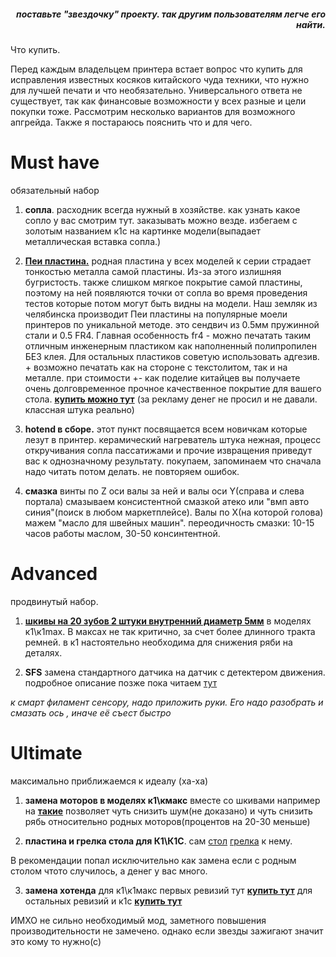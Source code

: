<h5 align="right">поставьте "звездочку" проекту. так другим пользователям легче его найти.</h5>


Что купить.

Перед каждым владельцем принтера встает вопрос что купить для исправления известных косяков китайского чуда техники, что нужно для лучшей печати и что необязательно. Универсального ответа не существует, так как финансовые возможности у всех разные и цели покупки тоже. Рассмотрим несколько вариантов для возможного апгрейда. Также я постараюсь пояснить что и для чего.

<h1>Must have</h1> обязательный набор

1. **сопла**. расходник всегда нужный в хозяйстве. как узнать какое сопло у вас смотрим тут. заказывать можно везде. избегаем с золотым названием к1с на картинке модели(выпадает металлическая вставка сопла.)

2. [**Пеи пластина.**](https://aliexpress.ru/item/1005006170774904.html) родная пластина у всех моделей к серии страдает тонкостью металла самой пластины. Из-за этого излишняя бугристость. также слишком мягкое покрытие самой пластины, поэтому на ней появляются  точки от сопла во время проведения тестов которые потом могут быть видны на модели. Наш земляк из челябинска производит Пеи пластины на популярные моели принтеров по уникальной методе.  это сендвич из 0.5мм пружинной стали и 0.5 FR4. Главная особенность fr4 - можно печатать таким отличным инженерным пластиком как наполненный полипропилен БЕЗ клея. Для остальных пластиков советую использовать адгезив. + возможно печатать как на стороне с текстолитом, так и на металле. при стоимости +- как поделие китайцев вы получаете очень долговременное прочное качественное покрытие для вашего стола. [**купить можно тут**](https://www.avito.ru/chelyabinsk/orgtehnika_i_rashodniki/pokrytiya_dlya_3d_printerov_fr4_na_stalnoy_podlozhke_4084946323?utm_campaign=native&utm_medium=item_page_android&utm_source=soc_sharing_seller) (за рекламу денег не просил и не давали. классная штука реально)

3. **hotend в сборе.** этот пункт посвящается всем новичкам которые лезут в принтер.   керамический нагреватель штука нежная, процесс откручивания сопла пассатижами и прочие извращения приведут вас к однозначному результату. покупаем, запоминаем что сначала надо читать потом делать. не повторяем ошибок. 

4. **смазка** винты по Z оси валы за ней и валы оси Y(справа и слева портала) смазываем консистентной смазкой атеко или "вмп авто синия"(поиск в любом маркетплейсе). Валы по X(на которой голова) мажем "масло для швейных машин". переодичность смазки: 10-15 часов работы маслом, 30-50 консинтентной. 


<h1>Advanced</h1> продвинутый набор.

1. [**шкивы на 20 зубов 2 штуки внутренний диаметр 5мм**](https://aliexpress.ru/item/33025995477.html) в моделях к1\к1max. В максах не так критично, за счет более длинного тракта ремней. в к1 настоятельно необходима для снижения ряби на деталях.  
  
2. **SFS** замена стандартного датчика на датчик с детектером движения. подробное описание позже пока читаем [тут](https://www.printables.com/model/744390-smart-filament-sensor-mount-for-creality-k1) 

*к смарт филамент сенсору, надо приложить руки.
Его надо разобрать и смазать ось , иначе её съест быстро*

<h1>Ultimate</h1> максимально приближаемся к идеалу (ха-ха)

1. **замена моторов в моделях к1\кмакс** вместе со шкивами например на [**такие**](https://aliexpress.ru/item/1005004731197516.html) позволяет чуть снизить шум(не доказано) и чуть снизить рябь относительно родных моторов(процентов на 20-30 меньше)

2. **пластина и грелка стола для К1\К1С**. сам [стол](https://aliexpress.ru/item/1005006877889446.html) [грелка](https://aliexpress.ru/item/1005006917286709.html) к нему. 

В рекомендации попал исключительно как замена если с родным столом чтото случилось, а денег у вас много. 


3. **замена хотенда** для к1\к1макс первых ревизий тут [**купить тут**](https://aliexpress.ru/item/1005005888020698.html) для остальных ревизий и к1с [**купить тут**](https://aliexpress.ru/item/1005007051362908.html) 

ИМХО не сильно необходимый мод, заметного повышения производительности не замечено. однако если звезды зажигают значит это кому то нужно(с)

